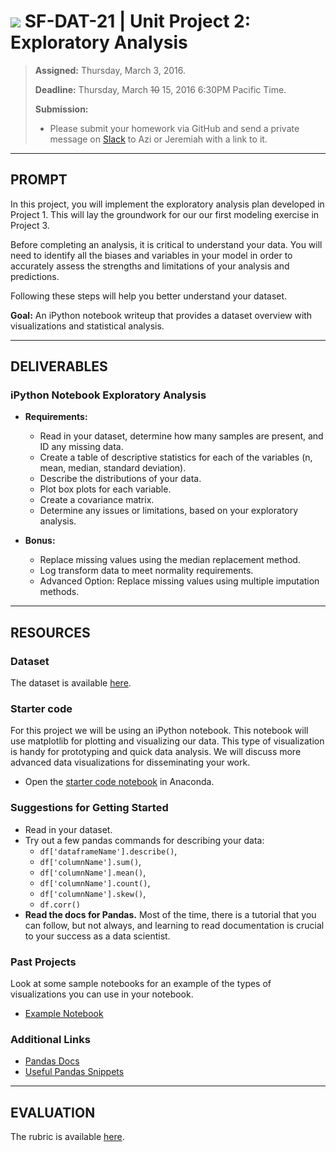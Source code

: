 # ![](https://ga-dash.s3.amazonaws.com/production/assets/logo-9f88ae6c9c3871690e33280fcf557f33.png) SF-DAT-21 | Unit Project 2: Exploratory Analysis

> **Assigned:** Thursday, March 3, 2016.
>
> **Deadline:** Thursday, March <strike>10</strike> 15, 2016 6:30PM Pacific Time.
>
> **Submission:**
>
> - Please submit your homework via GitHub and send a private message on [Slack](https://sf-dat-21.slack.com) to Azi or Jeremiah with a link to it.

---

## PROMPT

In this project, you will implement the exploratory analysis plan developed in Project 1.  This will lay the groundwork for our our first modeling exercise in Project 3.

Before completing an analysis, it is critical to understand your data.  You will need to identify all the biases and variables in your model in order to accurately assess the strengths and limitations of your analysis and predictions.

Following these steps will help you better understand your dataset.

**Goal:** An iPython notebook writeup that provides a dataset overview with visualizations and statistical analysis.

---

## DELIVERABLES

### iPython Notebook Exploratory Analysis

- **Requirements:**
  - Read in your dataset, determine how many samples are present, and ID any missing data.
  - Create a table of descriptive statistics for each of the variables (n, mean, median, standard deviation).
  - Describe the distributions of your data.
  - Plot box plots for each variable.
  - Create a covariance matrix.
  - Determine any issues or limitations, based on your exploratory analysis.

- **Bonus:**
  - Replace missing values using the median replacement method.
  - Log transform data to meet normality requirements.
  - Advanced Option: Replace missing values using multiple imputation methods.

---

## RESOURCES

### Dataset

The dataset is available [here](../dataset).

### Starter code

For this project we will be using an iPython notebook.  This notebook will use matplotlib for plotting and visualizing our data.  This type of visualization is handy for prototyping and quick data analysis.  We will discuss more advanced data visualizations for disseminating your work.

* Open the [starter code notebook](./starter-code/unit-project-2-starter-code.ipynb) in Anaconda.

### Suggestions for Getting Started

- Read in your dataset.
- Try out a few pandas commands for describing your data:
  - `df['dataframeName'].describe()`,
  - `df['columnName'].sum()`,
  - `df['columnName'].mean()`,
  - `df['columnName'].count()`,
  - `df['columnName'].skew()`,
  - `df.corr()`
- **Read the docs for Pandas.**  Most of the time, there is a tutorial that you can follow, but not always, and learning to read documentation is crucial to your success as a data scientist.

### Past Projects

Look at some sample notebooks for an example of the types of visualizations you can use in your notebook.
- [Example Notebook](https://github.com/justmarkham/DAT8/blob/master/notebooks/05_pandas_visualization.ipynb)

### Additional Links

- [Pandas Docs](http://pandas.pydata.org/pandas-docs/stable/)
- [Useful Pandas Snippets](https://gist.github.com/bsweger/e5817488d161f37dcbd2)

---

## EVALUATION

The rubric is available [here](./rubric).
